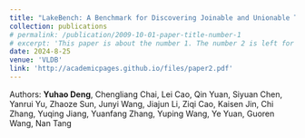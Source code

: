 ```yaml
---
title: "LakeBench: A Benchmark for Discovering Joinable and Unionable Tables in Data Lakes"
collection: publications
# permalink: /publication/2009-10-01-paper-title-number-1
# excerpt: 'This paper is about the number 1. The number 2 is left for future work.'
date: 2024-8-25
venue: 'VLDB'
link: 'http://academicpages.github.io/files/paper2.pdf'
---
```

<!-- This paper is about the number 1. The number 2 is left for future work. -->
Authors: **Yuhao Deng**, Chengliang Chai, Lei Cao, Qin Yuan, Siyuan Chen, Yanrui Yu, Zhaoze Sun, Junyi Wang, Jiajun Li, Ziqi Cao, Kaisen Jin, Chi Zhang, Yuqing Jiang, Yuanfang Zhang, Yuping Wang, Ye Yuan, Guoren Wang, Nan Tang

